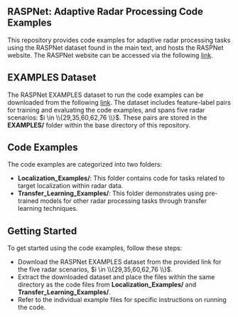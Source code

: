 ## RASPNet: Adaptive Radar Processing Code Examples
This repository provides code examples for adaptive radar processing tasks using the RASPNet dataset found in the main text, and hosts the RASPNet website.
The RASPNet website can be accessed via the following [link](https://shyamven.github.io/RASPNet/).

## EXAMPLES Dataset
The RASPNet EXAMPLES dataset to run the code examples can be downloaded from the following [link](https://app.globus.org/file-manager?origin_id=b01166a6-0526-454a-aaff-943c7fada5d4&origin_path=%2FEXAMPLES%2F). The dataset includes feature-label pairs for training and evaluating the code examples, and spans five radar scenarios: $i \in \\{29,35,60,62,76 \\}$. These pairs are stored in the **EXAMPLES/** folder within the base directory of this repository.

## Code Examples
The code examples are categorized into two folders:

- **Localization_Examples/**: This folder contains code for tasks related to target localization within radar data.
- **Transfer_Learning_Examples/**: This folder demonstrates using pre-trained models for other radar processing tasks through transfer learning techniques.

## Getting Started
To get started using the code examples, follow these steps:
- Download the RASPNet EXAMPLES dataset from the provided link for the five radar scenarios, $i \in \\{29,35,60,62,76 \\}$.
- Extract the downloaded dataset and place the files within the same directory as the code files from **Localization_Examples/** and **Transfer_Learning_Examples/**.
- Refer to the individual example files for specific instructions on running the code.
